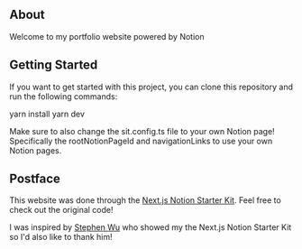 ## About
Welcome to my portfolio website powered by Notion


## Getting Started
If you want to get started with this project, you can clone this repository and run the following commands:

yarn install
yarn dev

Make sure to also change the sit.config.ts file to your own Notion page! Specifically the rootNotionPageId and navigationLinks to use your own Notion pages.



## Postface
This website was done through the [Next.js Notion Starter Kit](https://github.com/transitive-bullshit/nextjs-notion-starter-kit). Feel free to check out the original code!

I was inspired by [Stephen Wu](https://wustep.me/) who showed my the Next.js Notion Starter Kit so I'd also like to thank him!


